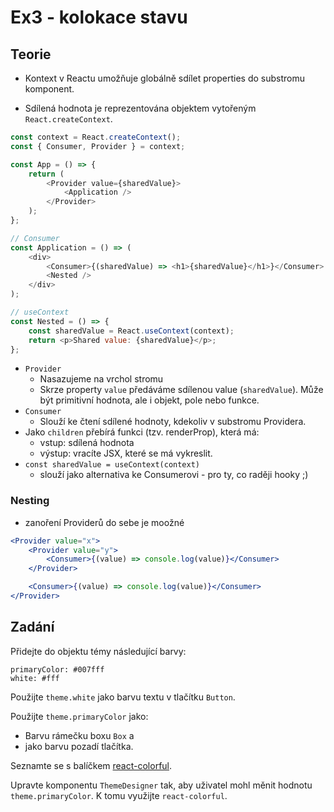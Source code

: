 # Ex3 - kolokace stavu

## Teorie

- Kontext v Reactu umožňuje globálně sdílet properties do substromu komponent.

- Sdílená hodnota je reprezentována objektem vytořeným `React.createContext`.

```js
const context = React.createContext();
const { Consumer, Provider } = context;

const App = () => {
	return (
		<Provider value={sharedValue}>
			<Application />
		</Provider>
	);
};

// Consumer
const Application = () => (
	<div>
		<Consumer>{(sharedValue) => <h1>{sharedValue}</h1>}</Consumer>
		<Nested />
	</div>
);

// useContext
const Nested = () => {
	const sharedValue = React.useContext(context);
	return <p>Shared value: {sharedValue}</p>;
};
```

- `Provider`
  - Nasazujeme na vrchol stromu
  - Skrze property `value` předáváme sdílenou value (`sharedValue`). Může být primitivní hodnota, ale i objekt, pole nebo funkce.
- `Consumer`
  - Slouží ke čtení sdílené hodnoty, kdekoliv v substromu Providera.
- Jako `children` přebírá funkci (tzv. renderProp), která má:
  - vstup: sdílená hodnota
  - výstup: vracíte JSX, které se má vykreslit.
- `const sharedValue = useContext(context)`
  - slouží jako alternativa ke Consumerovi - pro ty, co raději hooky ;)

### Nesting

- zanoření Providerů do sebe je moožné

```jsx
<Provider value="x">
	<Provider value="y">
		<Consumer>{(value) => console.log(value)}</Consumer>
	</Provider>

	<Consumer>{(value) => console.log(value)}</Consumer>
</Provider>
```

## Zadání

Přidejte do objektu témy následující barvy:

```
primaryColor: #007fff
white: #fff
```

Použijte `theme.white` jako barvu textu v tlačítku `Button`.

Použijte `theme.primaryColor` jako:

- Barvu rámečku boxu `Box` a
- jako barvu pozadí tlačítka.

Seznamte se s balíčkem [react-colorful](https://npm.im/react-colorful).

Upravte komponentu `ThemeDesigner` tak, aby uživatel mohl měnit hodnotu `theme.primaryColor`. K tomu využijte `react-colorful`.
